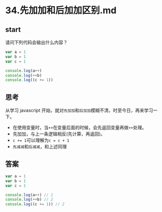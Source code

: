 # 34.先加加和后加加区别.md


## start 
请问下列代码会输出什么内容？
```js
var a = 1
var b = 1
var c = 1

console.log(a++)
console.log(++b)
console.log((c += 1))
```

## 思考
从学习 javascript 开始，就对`先加加`和`后加加`模糊不清，时至今日，再来学习一下。

+ 在使用变量时，当`++`在变量后面的时候，会先返回变量再做`++`处理。
+ 先加加，与上一条逻辑相反(先计算，再返回)。
+ `c += 1`可以理解为`c = c + 1`
+ `先减减`和`后减减`，和上述同理

## 答案
```js
var a = 1
var b = 1
var c = 1

console.log(a++) // 1
console.log(++b) // 2
console.log((c += 1)) // 2
```